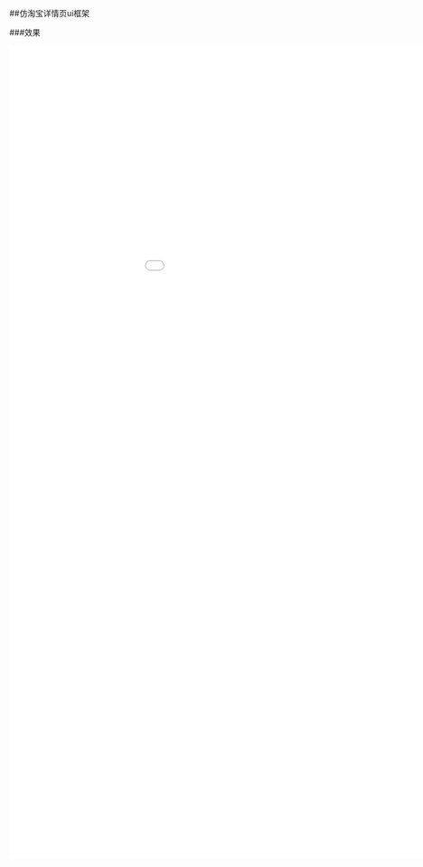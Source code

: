 ##仿淘宝详情页ui框架

###效果
<iframe frameborder="0" width="1080px" height="1440px" src="./config/demo.mp4" allowFullScreen="true">
</iframe>
